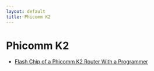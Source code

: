 ```yaml
---
layout: default
title: Phicomm K2
---
```


# Phicomm K2

+ [Flash Chip of a Phicomm K2 Router With a Programmer](https://blog.lsong.org/2018/09/phicomm-k2-router-repair.html)